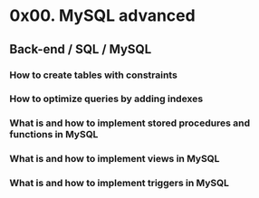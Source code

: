 # 0x00. MySQL advanced
## Back-end / SQL / MySQL
### How to create tables with constraints
### How to optimize queries by adding indexes
### What is and how to implement stored procedures and functions in MySQL
### What is and how to implement views in MySQL
### What is and how to implement triggers in MySQL
